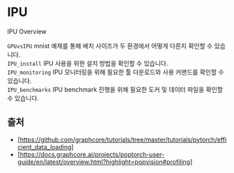 # IPU
IPU Overview
   
`GPUvsIPU` mnist 예제를 통해 배치 사이즈가 두 환경에서 어떻게 다른지 확인할 수 있습니다.  
`IPU_install` IPU 사용을 위한 설치 방법을 확인할 수 있습니다.   
`IPU_monitoring` IPU 모니터링을 위해 필요한 툴 다운로드와 사용 커맨드를 확인할 수 있습니다.   
`IPU_benchmarks` IPU benchmark 진행을 위해 필요한 도커 및 데이터 파일을 확인할 수 있습니다.
## 출처

- [https://github.com/graphcore/tutorials/tree/master/tutorials/pytorch/efficient_data_loading]
- [https://docs.graphcore.ai/projects/poptorch-user-guide/en/latest/overview.html?highlight=popvision#profiling]